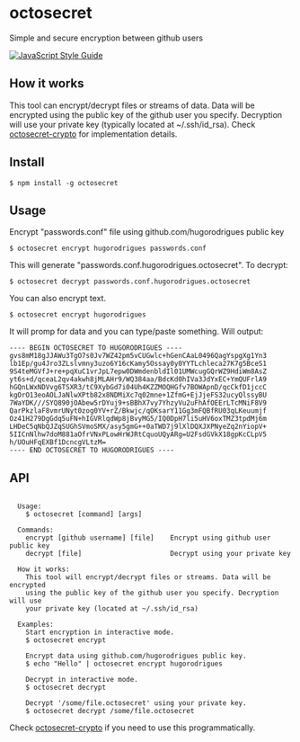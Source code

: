 # octosecret
Simple and secure encryption between github users

[![JavaScript Style Guide](https://img.shields.io/badge/code_style-standard-brightgreen.svg)](https://standardjs.com)

## How it works
This tool can encrypt/decrypt files or streams of data. Data will be encrypted using the public key of the github user you specify. Decryption will use your private key (typically located at ~/.ssh/id_rsa). Check [octosecret-crypto](https://github.com/hugorodrigues/octosecret) for implementation details.


## Install
```
$ npm install -g octosecret
```

## Usage
Encrypt "passwords.conf" file using github.com/hugorodrigues public key
```
$ octosecret encrypt hugorodrigues passwords.conf
```
This will generate "passwords.conf.hugorodrigues.octosecret". To decrypt:
```
$ octosecret decrypt passwords.conf.hugorodrigues.octosecret
```

You can also encrypt text.
```
$ octosecret encrypt hugorodrigues
```
It will promp for data and you can type/paste something. Will output:
```
---- BEGIN OCTOSECRET TO HUGORODRIGUES ----
gvs8mM18gJJAWu3TgO7s0Jv7WZ42pm5vCUGwlc+hGenCAaL0496QagYspgXg1Yn3
lb1Ep/gu4Jro3ZLslvmny3uzo6Y16cKamy5Ossay0y0YYTLchleca27K7g5BceS1
9S4teMGVfJ+re+pqXuC1vrJpL7epw0DWmdenbldIl01UMWcugGQrWZ9HdiWm8AsZ
yt6s+d/qceaL2qv4akwh8jMLAHr9/WQ384aa/BdcKd0hIVa3JdYxEC+YmQUFrlA9
hGQnLWxNDVvg6TSXR3/tC9XybGd7i04Uh4KZZMOQHGfv7BOWApnD/qcCkfD1jccC
kgOrO13eoAOLJaNlwXPtb82x8NDMiXc7q02mne+1ZfmG+EjJjeFS32ucyQlssyBU
7WaYDK///SYQ890jOAbew5rDYuj9+sBBhX7vy7YhzyVu2uFhAfOEErLTcMNiF8V9
QarPkzlaF8vmrUNyt0zog0YV+rZ/Bkwjc/qOKsarY11Gg3mFQBfRU03qLKeuumjf
Oz41H279DgGdq5uFN+hIGVRlqdWp8jBvyMG5/IQ0DpH7li5uHV6oxTMZ3tpdMj6m
LHDeC5qNbQJZqSUGhSVmoSMX/asy5gmG++0aTWD7j9lXlDQXJXPNyeZq2nYiopV+
5IICnNlhw7doM881aOfrVNxPLowHrWJRtCquoUQyARg=U2FsdGVkX18gpKcCLpV5
h/UOuHFqEXBf1DcncgVLtzM=
---- END OCTOSECRET TO HUGORODRIGUES ----
```



## API
```

  Usage:
    $ octosecret [command] [args]

  Commands:
    encrypt [github username] [file]    Encrypt using github user public key
    decrypt [file]                      Decrypt using your private key

  How it works:
    This tool will encrypt/decrypt files or streams. Data will be encrypted
    using the public key of the github user you specify. Decryption will use
    your private key (located at ~/.ssh/id_rsa)

  Examples:
    Start encryption in interactive mode.
    $ octosecret encrypt

    Encrypt data using github.com/hugorodrigues public key.
    $ echo "Hello" | octosecret encrypt hugorodrigues

    Decrypt in interactive mode.
    $ octosecret decrypt

    Decrypt '/some/file.octosecret' using your private key.
    $ octosecret decrypt /some/file.octosecret

```
Check [octosecret-crypto](https://github.com/hugorodrigues/octosecret) if you need to use this programmatically.
